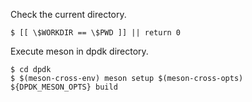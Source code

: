 Check the current directory.

```
$ [[ \$WORKDIR == \$PWD ]] || return 0
```

Execute meson in dpdk directory.

```
$ cd dpdk
$ $(meson-cross-env) meson setup $(meson-cross-opts) ${DPDK_MESON_OPTS} build
```
